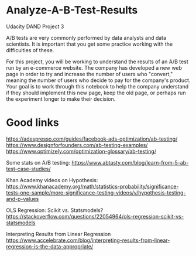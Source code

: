 # Analyze-A-B-Test-Results
Udacity DAND Project 3 


A/B tests are very commonly performed by data analysts and data scientists. It is important that you get some practice working with the difficulties of these.

For this project, you will be working to understand the results of an A/B test run by an e-commerce website. The company has developed a new web page in order to try and increase the number of users who "convert," meaning the number of users who decide to pay for the company's product. Your goal is to work through this notebook to help the company understand if they should implement this new page, keep the old page, or perhaps run the experiment longer to make their decision.


# Good links
https://adespresso.com/guides/facebook-ads-optimization/ab-testing/
https://www.designforfounders.com/ab-testing-examples/
https://www.optimizely.com/optimization-glossary/ab-testing/

Some stats on A/B testing:
https://www.abtasty.com/blog/learn-from-5-ab-test-case-studies/

Khan Academy videos on Hypothesis: https://www.khanacademy.org/math/statistics-probability/significance-tests-one-sample/more-significance-testing-videos/v/hypothesis-testing-and-p-values

OLS Regression: Scikit vs. Statsmodels?
https://stackoverflow.com/questions/22054964/ols-regression-scikit-vs-statsmodels

Interpreting Results from Linear Regression
https://www.accelebrate.com/blog/interpreting-results-from-linear-regression-is-the-data-appropriate/
